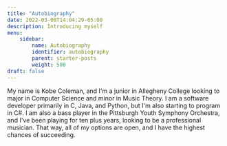 ```yaml
---
title: "Autobiography"
date: 2022-03-08T14:04:29-05:00
description: Introducing myself
menu:
    sidebar:
        name: Autobiography
        identifier: autobiography
        parent: starter-posts
        weight: 500
draft: false
---
```


My name is Kobe Coleman, and I'm a junior in Allegheny College looking to major in Computer Science and minor in Music Theory.
I am a software developer primarily in C, Java, and Python, but I'm also starting to program in C#. I am also a bass player in the Pittsburgh Youth Symphony Orchestra, 
and I've been playing for ten plus years, looking to be a professional musician. That way, all of my options are open, and I have the highest chances of succeeding.